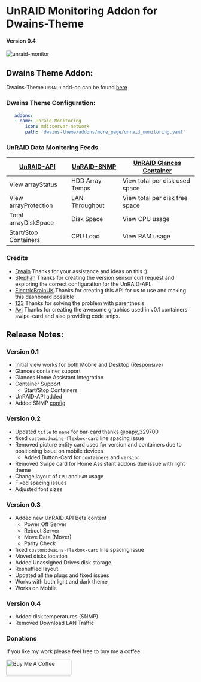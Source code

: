# UnRAID Monitoring Addon for Dwains-Theme
#### Version 0.4

![unraid-monitor](https://github.com/noodlemctwoodle/homeassistant/blob/master/.github/wiki/images/dwains-theme/addons/unraid/desktop_1.png)

## Dwains Theme Addon:

Dwains-Theme `UnRAID` add-on can be found [here](https://github.com/noodlemctwoodle/homeassistant/blob/master/dwains-theme/addons/more_page/unraid_monitoring.yaml)

### Dwains Theme Configuration:

 ```yaml
    addons:
    - name: Unraid Monitoring
        icon: mdi:server-network
        path: 'dwains-theme/addons/more_page/unraid_monitoring.yaml'
```

### UnRAID Data Monitoring Feeds

| [UnRAID-API](https://github.com/noodlemctwoodle/homeassistant/tree/master/.github/wiki/guides/unraid#unraid-api-configuration) | [UnRAID-SNMP](https://github.com/noodlemctwoodle/homeassistant/tree/master/.github/wiki/guides/unraid#unraid-snmp-configuration) | [UnRAID Glances Container](https://github.com/hassio-addons/addon-glances/blob/v0.7.1/README.md) |
|-----------------------|-----------------|--------------------------------|
| View arrayStatus      | HDD Array Temps | View total per disk used space |
| View arrayProtection  | LAN Throughput  | View total per disk free space |
| Total arrayDiskSpace  | Disk Space      | View CPU usage                 |
| Start/Stop Containers | CPU Load        | View RAM usage                 |


 ### Credits
 - [Dwain](https://github.com/dwainscheeren/lovelace-dwains-theme) Thanks for your assistance and ideas on this :)
 - [Stephan](https://github.com/Stephan296) Thanks for creating the version sensor curl request and exploring the correct configuration for the UnRAID-API.
 - [ElectricBrainUK](https://github.com/ElectricBrainUK/UnraidAPI) Thanks for creating this API for us to use and making this dashboard possible
 - [123](https://community.home-assistant.io/u/123/summary) Thanks for solving the problem with parenthesis
 - [Avi](https://github.com/abeksis/My-HomeAssistant-Config) Thanks for creating the awesome graphics used in v0.1 containers swipe-card and also providing code snips. 


## Release Notes:

### Version 0.1
 - Initial view works for both Mobile and Desktop (Responsive)
 - Glances container support
 - Glances Home Assistant Integration
 - Container Support
    - Start/Stop Containers
 - UnRAID-API added
 - Added SNMP [config](https://github.com/noodlemctwoodle/homeassistant/blob/44ac457117f173fa1bf1e47ce832566b36ba5ddb/packages/ha-core/areas/cabinet/devices/unraid/unraid_monitoring.yaml#L34)

### Version 0.2
 - Updated `title` to `name` for bar-card thanks @papy_329700
 - fixed `custom:dwains-flexbox-card` line spacing issue
 - Removed picture entity card used for version and containers due to positioning issue on mobile devices
   - Added Button-Card for `containers` and `version`
 - Removed Swipe card for Home Assistant addons due issue with light theme
 - Change layout of `CPU` and `RAM` usage
 - Fixed spacing issues
 - Adjusted font sizes

### Version 0.3
 - Added new UnRAID API Beta content
   - Power Off Server
   - Reboot Server
   - Move Data (Mover)
   - Parity Check
 - fixed `custom:dwains-flexbox-card` line spacing issue
 - Moved disks location
 - Added Unassigned Drives disk storage
 - Reshuffled layout
 - Updated all the plugs and fixed issues
 - Works with both light and dark theme
 - Works on Mobile
 
### Version 0.4
  - Added disk temperatures (SNMP)
  - Removed Download LAN Traffic


### Donations

If you like my work please feel free to buy me a coffee

<a href="https://www.buymeacoffee.com/noodlemctwoodle" target="_blank"><img src="https://www.buymeacoffee.com/assets/img/custom_images/orange_img.png" alt="Buy Me A Coffee" style="height: 41px !important;width: 174px !important;box-shadow: 0px 3px 2px 0px rgba(190, 190, 190, 0.5) !important;-webkit-box-shadow: 0px 3px 2px 0px rgba(190, 190, 190, 0.5) !important;" ></a>